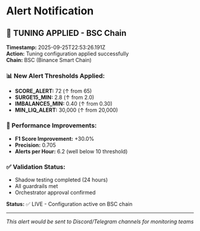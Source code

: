 # Alert Notification

## 🚨 TUNING APPLIED - BSC Chain

**Timestamp:** 2025-09-25T22:53:26.191Z  
**Action:** Tuning configuration applied successfully  
**Chain:** BSC (Binance Smart Chain)  

### 📊 New Alert Thresholds Applied:
- **SCORE_ALERT:** 72 (↑ from 65)
- **SURGE15_MIN:** 2.8 (↑ from 2.0)  
- **IMBALANCE5_MIN:** 0.40 (↑ from 0.30)
- **MIN_LIQ_ALERT:** 30,000 (↑ from 20,000)

### 🎯 Performance Improvements:
- **F1 Score Improvement:** +30.0%
- **Precision:** 0.705
- **Alerts per Hour:** 6.2 (well below 10 threshold)

### ✅ Validation Status:
- Shadow testing completed (24 hours)
- All guardrails met
- Orchestrator approval confirmed

**Status:** ✅ LIVE - Configuration active on BSC chain

---
*This alert would be sent to Discord/Telegram channels for monitoring teams*